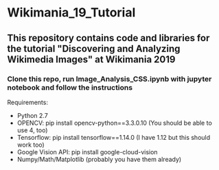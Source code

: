 # Wikimania_19_Tutorial
## This repository contains code and libraries for the tutorial "Discovering and Analyzing Wikimedia Images" at Wikimania 2019

### Clone this repo, run Image_Analysis_CSS.ipynb with jupyter notebook and follow the instructions
Requirements:
* Python 2.7
* OPENCV: pip install opencv-python==3.3.0.10 (You should be able to use 4, too)
* Tensorflow: pip install tensorflow==1.14.0 (I have 1.12 but this should work too)
* Google Vision API: pip install google-cloud-vision
* Numpy/Math/Matplotlib (probably you have them already)
